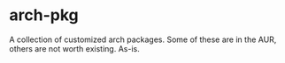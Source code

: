# arch-pkg

A collection of customized arch packages. Some of these are in the AUR, others are not worth existing. As-is.
